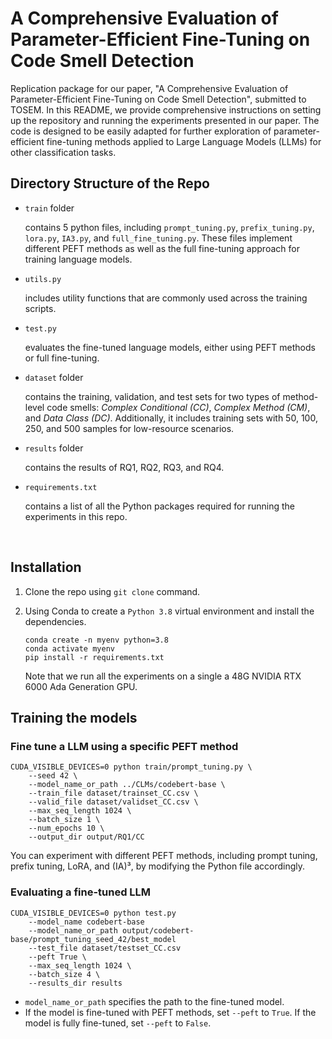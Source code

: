 # A Comprehensive Evaluation of Parameter-Efficient Fine-Tuning on Code Smell Detection

Replication package for our paper, "A Comprehensive Evaluation of Parameter-Efficient Fine-Tuning on Code Smell Detection", submitted to TOSEM. In this README, we provide comprehensive instructions on setting up the repository and running the experiments presented in our paper. The code is designed to be easily adapted for further exploration of parameter-efficient fine-tuning methods applied to Large Language Models (LLMs) for other classification tasks.

## Directory Structure of the Repo

- `train` folder

  contains 5 python files, including `prompt_tuning.py`, `prefix_tuning.py`, `lora.py`, `IA3.py`, and  `full_fine_tuning.py`. These files implement different PEFT methods as well as the full fine-tuning approach for training language models.

- `utils.py`

  includes utility functions that are commonly used across the training scripts.

- `test.py`

  evaluates the fine-tuned language models, either using PEFT methods or full fine-tuning.

- `dataset` folder

  contains the training, validation, and test sets for two types of method-level code smells: *Complex Conditional (CC)*, *Complex Method (CM)*, and *Data Class (DC)*. Additionally, it includes training sets with 50, 100, 250, and 500 samples for low-resource scenarios.

- `results` folder

  contains the results of RQ1, RQ2, RQ3, and RQ4.

- `requirements.txt`

  contains a list of all the Python packages required for running the experiments in this repo.

​	

## Installation

1. Clone the repo using `git clone` command.

2. Using Conda to create a `Python 3.8` virtual environment and install the dependencies.

   ```
   conda create -n myenv python=3.8
   conda activate myenv
   pip install -r requirements.txt
   ```

   Note that we run all the experiments on a single a 48G NVIDIA RTX 6000 Ada Generation GPU.

   

## Training the models

### Fine tune a LLM using a specific PEFT method

``` 
CUDA_VISIBLE_DEVICES=0 python train/prompt_tuning.py \
	--seed 42 \
  	--model_name_or_path ../CLMs/codebert-base \
  	--train_file dataset/trainset_CC.csv \
  	--valid_file dataset/validset_CC.csv \
  	--max_seq_length 1024 \
	--batch_size 1 \
	--num_epochs 10 \
	--output_dir output/RQ1/CC
```

You can experiment with different PEFT methods, including prompt tuning, prefix tuning, LoRA, and (IA)³, by modifying the Python file accordingly.

### Evaluating a fine-tuned LLM

```
CUDA_VISIBLE_DEVICES=0 python test.py
	--model_name codebert-base
	--model_name_or_path output/codebert-base/prompt_tuning_seed_42/best_model
	--test_file dataset/testset_CC.csv
	--peft True \
	--max_seq_length 1024 \
	--batch_size 4 \
	--results_dir results
```

- `model_name_or_path` specifies the path to the fine-tuned model.
- If the model is fine-tuned with PEFT methods, set `--peft` to `True`. If the model is fully fine-tuned, set `--peft` to `False`.

